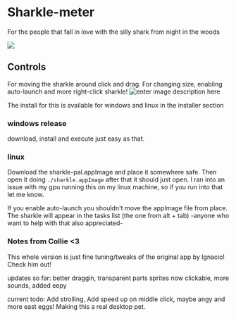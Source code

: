 # Sharkle-meter

For the people that fall in love with the silly shark from night in the woods

![](https://i.pinimg.com/originals/b5/c5/35/b5c53570bfb11860ea9ed010b0f74b8f.jpg)

## Controls

For moving the sharkle around click and drag.
For changing size, enabling auto-launch and more right-click sharkle!
![enter image description here](https://i.imgur.com/FTigXH3.png)

The install for this is available for windows and linux in the installer section

### windows release
download, install and execute just easy as that. 

### linux
Download the sharkle-pal.appImage and place it somewhere safe. Then open it doing `./sharkle.appImage` after that it should just open.
I ran into an issue with my gpu running this on my linux machine, so if you run into that let me know.

If you enable auto-launch you shouldn't move the appImage file from place. 
The sharkle will appear in the tasks list (the one from alt + tab) -anyone who want to help with that also appreciated-

### Notes from Collie <3
This whole version is just fine tuning/tweaks of the original app by Ignacio! Check him out!

updates so far: better draggin, transparent parts sprites now clickable, more sounds, added eepy

current todo: Add strolling, Add speed up on middle click, maybe angy and more east eggs! Making this a real desktop pet.